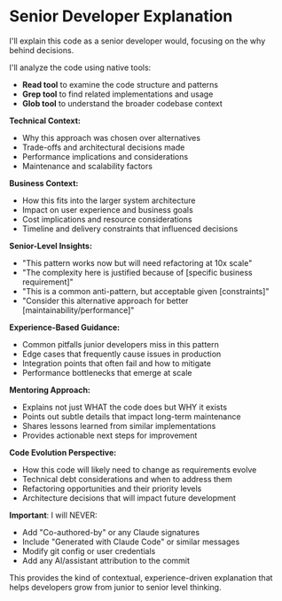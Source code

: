 # Senior Developer Explanation

I'll explain this code as a senior developer would, focusing on the why behind decisions.

I'll analyze the code using native tools:
- **Read tool** to examine the code structure and patterns
- **Grep tool** to find related implementations and usage
- **Glob tool** to understand the broader codebase context

**Technical Context:**
- Why this approach was chosen over alternatives
- Trade-offs and architectural decisions made
- Performance implications and considerations
- Maintenance and scalability factors

**Business Context:**
- How this fits into the larger system architecture
- Impact on user experience and business goals
- Cost implications and resource considerations
- Timeline and delivery constraints that influenced decisions

**Senior-Level Insights:**
- "This pattern works now but will need refactoring at 10x scale"
- "The complexity here is justified because of [specific business requirement]"
- "This is a common anti-pattern, but acceptable given [constraints]"
- "Consider this alternative approach for better [maintainability/performance]"

**Experience-Based Guidance:**
- Common pitfalls junior developers miss in this pattern
- Edge cases that frequently cause issues in production
- Integration points that often fail and how to mitigate
- Performance bottlenecks that emerge at scale

**Mentoring Approach:**
- Explains not just WHAT the code does but WHY it exists
- Points out subtle details that impact long-term maintenance
- Shares lessons learned from similar implementations
- Provides actionable next steps for improvement

**Code Evolution Perspective:**
- How this code will likely need to change as requirements evolve
- Technical debt considerations and when to address them
- Refactoring opportunities and their priority levels
- Architecture decisions that will impact future development

**Important**: I will NEVER:
- Add "Co-authored-by" or any Claude signatures
- Include "Generated with Claude Code" or similar messages
- Modify git config or user credentials
- Add any AI/assistant attribution to the commit

This provides the kind of contextual, experience-driven explanation that helps developers grow from junior to senior level thinking.